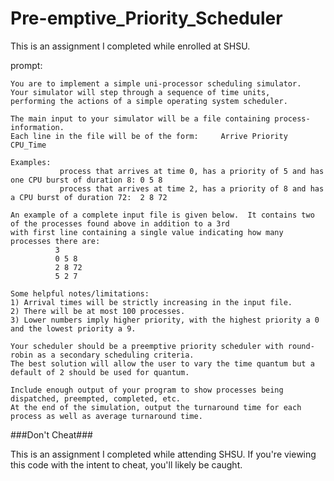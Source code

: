 # Pre-emptive_Priority_Scheduler

This is an assignment I completed while enrolled at SHSU.

prompt:
       
    You are to implement a simple uni-processor scheduling simulator.  Your simulator will step through a sequence of time units,
    performing the actions of a simple operating system scheduler.
       
    The main input to your simulator will be a file containing process-information.
    Each line in the file will be of the form:     Arrive Priority CPU_Time   
       
    Examples: 
               process that arrives at time 0, has a priority of 5 and has one CPU burst of duration 8:	0 5 8
               process that arrives at time 2, has a priority of 8 and has a CPU burst of duration 72:	2 8 72
       
    An example of a complete input file is given below.  It contains two of the processes found above in addition to a 3rd
    with first line containing a single value indicating how many processes there are:
	          3
	          0 5 8
	          2 8 72
	          5 2 7

    Some helpful notes/limitations:
    1) Arrival times will be strictly increasing in the input file.
    2) There will be at most 100 processes.
    3) Lower numbers imply higher priority, with the highest priority a 0 and the lowest priority a 9.
    
    Your scheduler should be a preemptive priority scheduler with round-robin as a secondary scheduling criteria.
    The best solution will allow the user to vary the time quantum but a default of 2 should be used for quantum.
    
    Include enough output of your program to show processes being dispatched, preempted, completed, etc.  
    At the end of the simulation, output the turnaround time for each process as well as average turnaround time.

###Don't Cheat###

This is an assignment I completed while attending SHSU. If you're viewing this code with the intent to cheat, you'll likely be caught.
